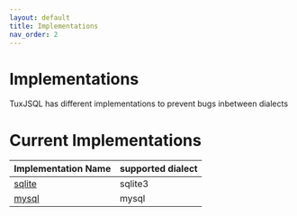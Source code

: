 ```yaml
---
layout: default
title: Implementations
nav_order: 2
---
```

# Implementations
TuxJSQL has different implementations to prevent bugs inbetween dialects


# Current Implementations
|Implementation Name| supported dialect |
|--|--|
| [sqlite](https://tuxjsql.dev/sqlite) | sqlite3 |  
| [mysql](https://tuxjsql.dev/mysql) | mysql |  